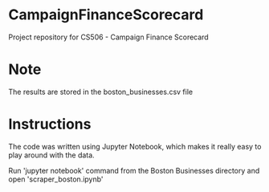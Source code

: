 # CampaignFinanceScorecard
Project repository for CS506 - Campaign Finance Scorecard

# Note

The results are stored in the boston_businesses.csv file

# Instructions
The code was written using Jupyter Notebook, which makes it really easy to play around with the data.

Run 'jupyter notebook' command from the Boston Businesses directory and open 'scraper_boston.ipynb'
